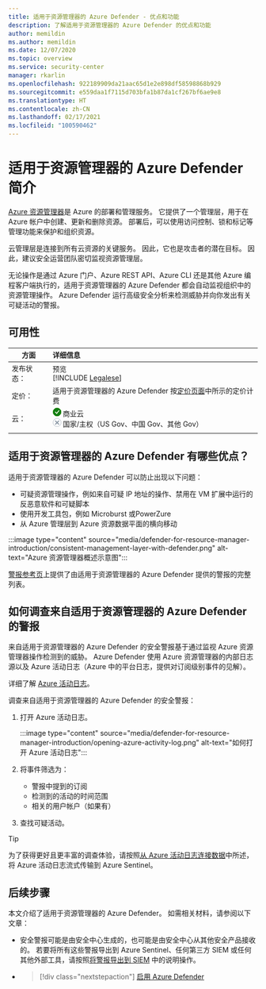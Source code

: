 ```yaml
---
title: 适用于资源管理器的 Azure Defender - 优点和功能
description: 了解适用于资源管理器的 Azure Defender 的优点和功能
author: memildin
ms.author: memildin
ms.date: 12/07/2020
ms.topic: overview
ms.service: security-center
manager: rkarlin
ms.openlocfilehash: 922189909da21aac65d1e2e898df58598868b929
ms.sourcegitcommit: e559daa1f7115d703bfa1b87da1cf267bf6ae9e8
ms.translationtype: HT
ms.contentlocale: zh-CN
ms.lasthandoff: 02/17/2021
ms.locfileid: "100590462"
---
```

# <a name="introduction-to-azure-defender-for-resource-manager"></a>适用于资源管理器的 Azure Defender 简介

[Azure 资源管理器](../azure-resource-manager/management/overview.md)是 Azure 的部署和管理服务。 它提供了一个管理层，用于在 Azure 帐户中创建、更新和删除资源。 部署后，可以使用访问控制、锁和标记等管理功能来保护和组织资源。

云管理层是连接到所有云资源的关键服务。 因此，它也是攻击者的潜在目标。 因此，建议安全运营团队密切监视资源管理层。 

无论操作是通过 Azure 门户、Azure REST API、Azure CLI 还是其他 Azure 编程客户端执行的，适用于资源管理器的 Azure Defender 都会自动监视组织中的资源管理操作。 Azure Defender 运行高级安全分析来检测威胁并向你发出有关可疑活动的警报。

## <a name="availability"></a>可用性

|方面|详细信息|
|----|:----|
|发布状态：|预览<br>[!INCLUDE [Legalese](../../includes/security-center-preview-legal-text.md)] |
|定价：|适用于资源管理器的 Azure Defender 按[定价页面](security-center-pricing.md)中所示的定价计费|
|云：|![是](./media/icons/yes-icon.png) 商业云<br>![否](./media/icons/no-icon.png) 国家/主权（US Gov、中国 Gov、其他 Gov）|
|||

## <a name="what-are-the-benefits-of-azure-defender-for-resource-manager"></a>适用于资源管理器的 Azure Defender 有哪些优点？

适用于资源管理器的 Azure Defender 可以防止出现以下问题：

- 可疑资源管理操作，例如来自可疑 IP 地址的操作、禁用在 VM 扩展中运行的反恶意软件和可疑脚本
- 使用开发工具包，例如 Microburst 或PowerZure
- 从 Azure 管理层到 Azure 资源数据平面的横向移动

:::image type="content" source="media/defender-for-resource-manager-introduction/consistent-management-layer-with-defender.png" alt-text="Azure 资源管理器概述示意图":::

[警报参考页](alerts-reference.md#alerts-resourcemanager)上提供了由适用于资源管理器的 Azure Defender 提供的警报的完整列表。


 ## <a name="how-to-investigate-alerts-from-azure-defender-for-resource-manager"></a>如何调查来自适用于资源管理器的 Azure Defender 的警报

来自适用于资源管理器的 Azure Defender 的安全警报基于通过监视 Azure 资源管理器操作检测到的威胁。 Azure Defender 使用 Azure 资源管理器的内部日志源以及 Azure 活动日志（Azure 中的平台日志，提供对订阅级别事件的见解）。

详细了解 [Azure 活动日志](../azure-monitor/essentials/activity-log.md)。

调查来自适用于资源管理器的 Azure Defender 的安全警报：

1. 打开 Azure 活动日志。

    :::image type="content" source="media/defender-for-resource-manager-introduction/opening-azure-activity-log.png" alt-text="如何打开 Azure 活动日志":::

1. 将事件筛选为：
    - 警报中提到的订阅
    - 检测到的活动的时间范围
    - 相关的用户帐户（如果有）

1. 查找可疑活动。

> [!TIP]
> 为了获得更好且更丰富的调查体验，请按照[从 Azure 活动日志连接数据](../sentinel/connect-azure-activity.md)中所述，将 Azure 活动日志流式传输到 Azure Sentinel。



## <a name="next-steps"></a>后续步骤

本文介绍了适用于资源管理器的 Azure Defender。 如需相关材料，请参阅以下文章： 

- 安全警报可能是由安全中心生成的，也可能是由安全中心从其他安全产品接收的。 若要将所有这些警报导出到 Azure Sentinel、任何第三方 SIEM 或任何其他外部工具，请按照[将警报导出到 SIEM](continuous-export.md) 中的说明操作。

- > [!div class="nextstepaction"]
    > [启用 Azure Defender](security-center-pricing.md#enable-azure-defender)